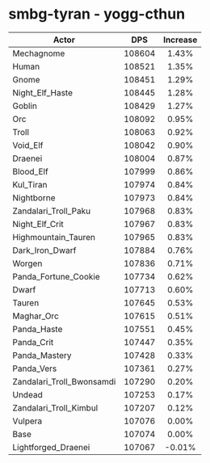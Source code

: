 # smbg-tyran - yogg-cthun
| Actor | DPS | Increase |
|---|:---:|:---:|
|Mechagnome|108604|1.43%|
|Human|108521|1.35%|
|Gnome|108451|1.29%|
|Night_Elf_Haste|108445|1.28%|
|Goblin|108429|1.27%|
|Orc|108092|0.95%|
|Troll|108063|0.92%|
|Void_Elf|108042|0.90%|
|Draenei|108004|0.87%|
|Blood_Elf|107999|0.86%|
|Kul_Tiran|107974|0.84%|
|Nightborne|107973|0.84%|
|Zandalari_Troll_Paku|107968|0.83%|
|Night_Elf_Crit|107967|0.83%|
|Highmountain_Tauren|107965|0.83%|
|Dark_Iron_Dwarf|107884|0.76%|
|Worgen|107836|0.71%|
|Panda_Fortune_Cookie|107734|0.62%|
|Dwarf|107713|0.60%|
|Tauren|107645|0.53%|
|Maghar_Orc|107615|0.51%|
|Panda_Haste|107551|0.45%|
|Panda_Crit|107447|0.35%|
|Panda_Mastery|107428|0.33%|
|Panda_Vers|107361|0.27%|
|Zandalari_Troll_Bwonsamdi|107290|0.20%|
|Undead|107253|0.17%|
|Zandalari_Troll_Kimbul|107207|0.12%|
|Vulpera|107076|0.00%|
|Base|107074|0.00%|
|Lightforged_Draenei|107067|-0.01%|
